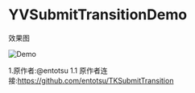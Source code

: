 # YVSubmitTransitionDemo

效果图

![Demo](https://github.com/Yoonvey/YVSubmitTransitionDemo/blob/master/demo.gif)

1.原作者:@entotsu
1.1 原作者连接:https://github.com/entotsu/TKSubmitTransition
